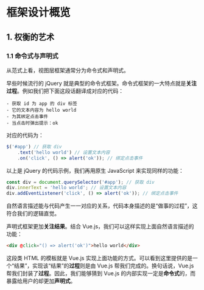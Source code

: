# 框架设计概览

## 1. 权衡的艺术

### 1.1 命令式与声明式

从范式上看，视图层框架通常分为命令式和声明式。

早些时候流行的 jQuery 就是典型的命令式框架。命令式框架的一大特点就是**关注过程**。例如我们把下面这段话翻译成对应的代码：

``` text
- 获取 id 为 app 的 div 标签
- 它的文本内容为 hello world
- 为其绑定点击事件
- 当点击时弹出提示：ok
```

对应的代码为：

``` javascript
$('#app') // 获取 div
	.text('hello world') // 设置文本内容
	.on('click', () => alert('ok')); // 绑定点击事件
```

以上是 jQuery 的代码示例，我们再用原生 JavaScript 来实现同样的功能：

``` javascript
const div = document.querySelector('#app'); // 获取 div
div.innerText = 'hello world'; // 设置文本内容
div.addEventListener('click', () => alert('ok')); // 绑定点击事件
```

自然语言描述能与代码产生一一对应的关系，代码本身描述的是“做事的过程”，这符合我们的逻辑直觉。

声明式框架更加**关注结果**。结合 Vue.js，我们可以这样实现上面自然语言描述的功能：

``` html
<div @click="() => alert('ok')">hello world</div>
```

这段类 HTML 的模板就是 Vue.js 实现上面功能的方式。可以看到这里提供的是一个“结果”，实现该“结果”的**过程**则是由 Vue.js 帮我们完成的。换句话说，Vue.js 帮我们封装了**过程**。因此，我们能够猜到 Vue.js 的内部实现一定是**命令式**的，而暴露给用户的却更加**声明式**。
